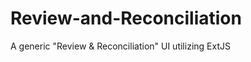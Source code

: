 Review-and-Reconciliation
=========================

A generic "Review &amp; Reconciliation" UI utilizing ExtJS
